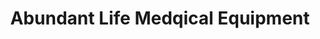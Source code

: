 ---
title: "Abundant Life Medqical Equipment"
url: /mesquite/abundant-life-medqical-equipment/
shop: medical supply
---